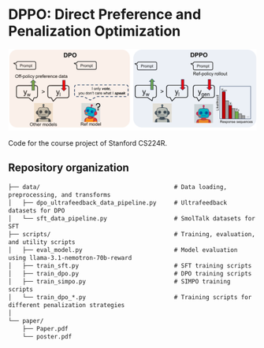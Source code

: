 # DPPO: Direct Preference and Penalization Optimization
![image](https://github.com/pengwei2000/cs224r/blob/62af7db1f8458ac009576366e0d1d6773c6c9019/paper/Figure.png)

Code for the course project of Stanford CS224R.

## Repository organization
```
├── data/                                      # Data loading, preprocessing, and transforms
│   ├── dpo_ultrafeedback_data_pipeline.py     # Ultrafeedback datasets for DPO                 
│   └── sft_data_pipeline.py                   # SmolTalk datasets for SFT 
├── scripts/                                   # Training, evaluation, and utility scripts
│   ├── eval_model.py                          # Model evaluation using llama-3.1-nemotron-70b-reward
│   ├── train_sft.py                           # SFT training scripts
│   ├── train_dpo.py                           # DPO training scripts
│   ├── train_simpo.py                         # SIMPO training scripts
│   └── train_dpo_*.py                         # Training scripts for different penalization strategies
│
└── paper/
    ├── Paper.pdf
    └── poster.pdf
```